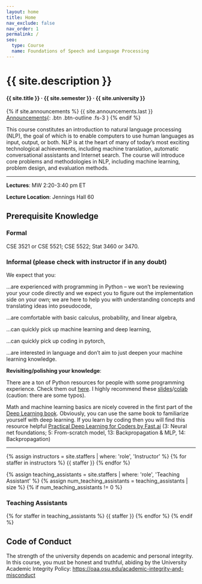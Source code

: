 ```yaml
---
layout: home
title: Home
nav_exclude: false
nav_order: 1
permalink: /
seo:
  type: Course
  name: Foundations of Speech and Language Processing
---
```


<!-- # {{ site.tagline }} -->
<!-- {: .mb-2 } -->
# {{ site.description }}
#### {{ site.title }} &middot; {{ site.semester }} &middot; {{ site.university }}

{% if site.announcements %}
{{ site.announcements.last }}
[Announcements](announcements.md){: .btn .btn-outline .fs-3 }
{% endif %}

<!-- <img src="assets/images/crafting_software_header_noBG.png" > 

## Welcome to 17-950 Crafting Software-->

This course constitutes an introduction to natural language processing (NLP), the goal of which is to enable computers to use human languages as input, output, or both. 
NLP is at the heart of many of today’s most exciting technological achievements, including machine translation, automatic conversational assistants and Internet search. 
The course will introduce core problems and methodologies in NLP, including machine learning, problem design, and evaluation methods.

---

**Lectures**: MW 2:20-3:40 pm ET 

**Lecture Location**: Jennings Hall 60

## Prerequisite Knowledge

### Formal

CSE 3521 or CSE 5521; CSE 5522; Stat 3460 or 3470.

### Informal (please check with instructor if in any doubt)

We expect that you:

…are experienced with programming in Python – we won’t be reviewing your your code directly and we expect you to figure out the implementation side on your own; we are here to help you with understanding concepts and translating ideas into pseudocode,

…are comfortable with basic calculus, probability, and linear algebra,

…can quickly pick up machine learning and deep learning,

…can quickly pick up coding in pytorch,

…are interested in language and don’t aim to just deepen your machine learning knowledge.

**Revisiting/polishing your knowledge**:

There are a ton of Python resources for people with some programming experience. Check them out [here](https://wiki.python.org/moin/BeginnersGuide/Programmers). I highly recommend these [slides](https://web.stanford.edu/class/cs224n/readings/cs224n-python-review-2023.pdf)/[colab](https://colab.research.google.com/drive/1hxWtr98jXqRDs_rZLZcEmX_hUcpDLq6e?usp=sharing) (caution: there are some typos).

Math and machine learning basics are nicely covered in the first part of the [Deep Learning book](https://www.deeplearningbook.org/). Obviously, you can use the same book to familiarize yourself with deep learning. If you learn by coding then you will find this resource helpful [Practical Deep Learning for Coders by Fast.ai](https://course.fast.ai/) (3: Neural net foundations; 5: From-scratch model, 13: Backpropagation & MLP, 14: Backpropagation)


---

{% assign instructors = site.staffers | where: 'role', 'Instructor' %}
{% for staffer in instructors %}
{{ staffer }}
{% endfor %}

{% assign teaching_assistants = site.staffers | where: 'role', 'Teaching Assistant' %}
{% assign num_teaching_assistants = teaching_assistants | size %}
{% if num_teaching_assistants != 0 %}
### Teaching Assistants

{% for staffer in teaching_assistants %}
{{ staffer }}
{% endfor %}
{% endif %}

## Code of Conduct

The strength of the university depends on academic and personal integrity. In this course, you must be honest and truthful, abiding by the University Academic Integrity Policy: https://oaa.osu.edu/academic-integrity-and-misconduct


